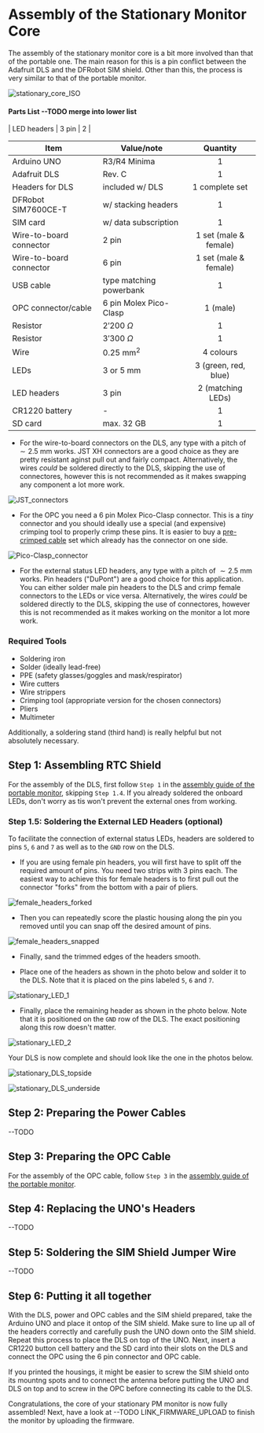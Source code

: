 # Assembly of the Stationary Monitor Core

The assembly of the stationary monitor core is a bit more involved than that of the portable one. The main reason for this is a pin conflict between the Adafruit DLS and the DFRobot SIM shield. Other than this, the process is very similar to that of the portable monitor.

![stationary_core_ISO](https://github.com/Global-Health-Engineering/arduino-opc-portable-and-sationary/blob/main/img/stationary_core_ISO.jpg)

#### Parts List --TODO merge into lower list


| LED headers              | 3 pin              | 2         |


| Item                    | Value/note               | Quantity              |
| ----------------------- | ------------------------ | :-------------------: |
| Arduino UNO             | R3/R4 Minima             | 1                     |
| Adafruit DLS            | Rev. C                   | 1                     |
| Headers for DLS         | included w/ DLS          | 1 complete set        |
| DFRobot SIM7600CE-T     | w/ stacking headers      | 1                     |
| SIM card                | w/ data subscription     | 1                     |
| Wire-to-board connector | 2 pin                    | 1 set (male & female) |
| Wire-to-board connector | 6 pin                    | 1 set (male & female) |
| USB cable               | type matching powerbank  | 1                     |
| OPC connector/cable     | 6 pin Molex Pico-Clasp   | 1 (male)              |
| Resistor                | $2'200 \ \Omega$         | 1                     |
| Resistor                | $3'300 \ \Omega$         | 1                     |
| Wire                    | $0.25 \ \textrm{mm}^2$   | 4 colours             |
| LEDs                    | $3$ or $5 \ \textrm{mm}$ | 3 (green, red, blue)  |
| LED headers             | 3 pin                    | 2 (matching LEDs)     |
| CR1220 battery          | -                        | 1                     |
| SD card                 | max. $32 \ \textrm{GB}$  | 1                     |

- For the wire-to-board connectors on the DLS, any type with a pitch of $\sim 2.5 \ \textrm{mm}$ works. JST XH connectors are a good choice as they are pretty resistant aginst pull out and fairly compact. Alternatively, the wires _could_ be soldered directly to the DLS, skipping the use of connectores, however this is not recommended as it makes swapping any component a lot more work.

![JST_connectors](https://github.com/Global-Health-Engineering/arduino-opc-portable-and-sationary/blob/main/img/JST_connectors.jpg)

- For the OPC you need a 6 pin Molex Pico-Clasp connector. This is a _tiny_ connector and you should ideally use a special (and expensive) crimping tool to properly crimp these pins. It is easier to buy a [pre-crimped cable](https://www.aliexpress.com/item/1005005897060590.html) set which already has the connector on one side.

![Pico-Clasp_connector](https://github.com/Global-Health-Engineering/arduino-opc-portable-and-sationary/blob/main/img/Pico-Clasp_connector.jpg)

- For the external status LED headers, any type with a pitch of $\sim 2.5 \ \textrm{mm}$ works. Pin headers ("DuPont") are a good choice for this application. You can either solder male pin headers to the DLS and crimp female connectors to the LEDs or vice versa. Alternatively, the wires _could_ be soldered directly to the DLS, skipping the use of connectores, however this is not recommended as it makes working on the monitor a lot more work.

### Required Tools

- Soldering iron
- Solder (ideally lead-free)
- PPE (safety glasses/goggles and mask/respirator)
- Wire cutters
- Wire strippers
- Crimping tool (appropriate version for the chosen connectors)
- Pliers
- Multimeter

Additionally, a soldering stand (third hand) is really helpful but not absolutely necessary.

## Step 1: Assembling RTC Shield

For the assembly of the DLS, first follow `Step 1` in the [assembly guide of the portable monitor](portable_assembly.md), skipping `Step 1.4`. If you already soldered the onboard LEDs, don't worry as tis won't prevent the external ones from working.

### Step 1.5: Soldering the External LED Headers (optional)

To facilitate the connection of external status LEDs, headers are soldered to pins `5`, `6` and `7` as well as to the `GND` row on the DLS.

- If you are using female pin headers, you will first have to split off the required amount of pins. You need two strips with 3 pins each. The easiest way to achieve this for female headers is to first pull out the connector "forks" from the bottom with a pair of pliers.

![female_headers_forked](https://github.com/Global-Health-Engineering/arduino-opc-portable-and-sationary/blob/main/img/female_headers_forked.jpg)

- Then you can repeatedly score the plastic housing along the pin you removed until you can snap off the desired amount of pins.

 ![female_headers_snapped](https://github.com/Global-Health-Engineering/arduino-opc-portable-and-sationary/blob/main/img/female_headers_snapped.jpg)

- Finally, sand the trimmed edges of the headers smooth.

 - Place one of the headers as shown in the photo below and solder it to the DLS. Note that it is placed on the pins labeled `5`, `6` and `7`.

![stationary_LED_1](https://github.com/Global-Health-Engineering/arduino-opc-portable-and-sationary/blob/main/img/stationary_LED_1.jpg)

- Finally, place the remaining header as shown in the photo below. Note that it is positioned on the `GND` row of the DLS. The exact positioning along this row doesn't matter.

![stationary_LED_2](https://github.com/Global-Health-Engineering/arduino-opc-portable-and-sationary/blob/main/img/stationary_DLS_topside.jpg)

Your DLS is now complete and should look like the one in the photos below.

![stationary_DLS_topside](https://github.com/Global-Health-Engineering/arduino-opc-portable-and-sationary/blob/main/img/stationary_DLS_topside.jpg)

![stationary_DLS_underside](https://github.com/Global-Health-Engineering/arduino-opc-portable-and-sationary/blob/main/img/stationary_DLS_underside.jpg)

## Step 2: Preparing the Power Cables

--TODO

## Step 3: Preparing the OPC Cable

For the assembly of the OPC cable, follow `Step 3` in the [assembly guide of the portable monitor](portable_assembly.md).

## Step 4: Replacing the UNO's Headers

--TODO

## Step 5: Soldering the SIM Shield Jumper Wire

--TODO

## Step 6: Putting it all together

With the DLS, power and OPC cables and the SIM shield prepared, take the Arduino UNO and place it ontop of the SIM shield. Make sure to line up all of the headers correctly and carefully push the UNO down onto the SIM shield. Repeat this process to place the DLS on top of the UNO. Next, insert a CR1220 button cell battery and the SD card into their slots on the DLS and connect the OPC using the 6 pin connector and OPC cable.

If you printed the housings, it might be easier to screw the SIM shield onto its mountng spots and to connect the antenna before putting the UNO and DLS on top and to screw in the OPC before connecting its cable to the DLS.

Congratulations, the core of your stationary PM monitor is now fully assembled! Next, have a look at --TODO LINK_FIRMWARE_UPLOAD to finish the monitor by uploading the firmware.
